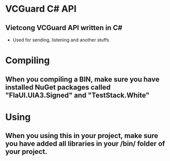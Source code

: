 # VCGuard C# API

## Vietcong VCGuard API written in C#

- Used for sending, listening and another stuffs

# Compiling
## When you compiling a BIN, make sure you have installed NuGet packages called "FlaUI.UIA3.Signed" and "TestStack.White"

# Using
## When you using this in your project, make sure you have added all libraries in your /bin/ folder of your project.
